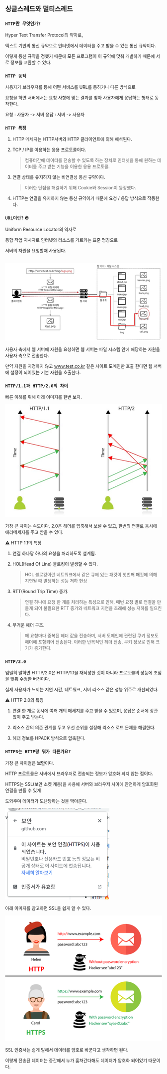 ## 싱글스레드와 멀티스레드

### `HTTP란 무엇인가?`

Hyper Text Transfer Protocol의 약자로,

텍스트 기반의 통신 규약으로 인터넷에서 데이터를 주고 받을 수 있는 통신 규약이다.

이렇게 통신 규약을 정했기 때문에 모든 프로그램이 이 규약에 맞춰 개발하기 때문에 서로 정보를 교환할 수 있다.

### `HTTP 동작`

사용자가 브라우저를 통해 어떤 서비스를 URL를 통하거나 다른 방식으로

요청을 하면 서버에서는 요청 사항에 맞는 결과를 찾아 사용자에게 응답하는 형태로 동작한다.

요청 : 사용자 -> 서버
응답 : 서버 -> 사용자

### `HTTP 특징`

1. HTTP 메세지는 HTTP서버와 HTTP 클라이언트에 의해 해석된다.

2. TCP / IP를 이용하는 응용 프로토콜이다.

   > 컴퓨터간에 데이터를 전송할 수 있도록 하는 장치로 인터넷을 통해 원하는 데이터를 주고 받는 기능을 이용한 응용 프로토콜.

3. 연결 상태를 유지하지 않는 비연결성 통신 규약이다.

   > 이러한 단점을 해결하기 위해 Cookie와 Session이 등장했다.

4. HTTP는 연결을 유지하지 않는 통신 규약이기 때문에 요청 / 응답 방식으로 작동한다.

### `URL이란?` 🔥

Uniform Resource Locator의 약자로

통합 작업 지시자로 인터넷의 리소스를 가르키는 표준 명칭으로

서버의 자원을 요청할때 사용된다.

<br />

<img src="../../cs_images/url.png" alt="url 이미지">

<br />

사용자 측에서 웹 서버에 자원을 요청하면 웹 서버는 파일 시스템 안에 해당하는 자원을 사용자 측으로 전송한다.

만약 자원을 지정하지 않고 www.test.co.kr 같은 사이트 도메인만 호출 한다면 웹 서버에 설정이 되어있는 기본 자원을 호출한다.

### `HTTP/1.1과 HTTP/2.0의 차이`

빠른 이해를 위해 아래 이미지를 한번 보자.

<img src="../../cs_images/http_diff.png" alt="http 차이">

<br />

가장 큰 차이는 속도이다. 2.0은 헤더를 압축해서 보낼 수 있고, 한번의 연결로 동시에 에러메세지를 주고 받을 수 있다.

⚠️ HTTP 1.1의 특징

1. 연결 하나당 하나의 요청을 처리하도록 설계됨.

2. HOL(Head Of Line) 블로킹이 발생할 수 있다.

   > HOL 블로킹이란 네트워크에서 같은 큐에 있는 패킷이 첫번째 패킷에 의해 지연될 때 발생하는 성능 저하 현상

3. RTT(Round Trip Time) 증가.

   > 연결 하나에 요청 한 개를 처리하는 특성으로 인해, 매번 요청 별로 연결을 만들게 되어 불필요한 RTT 증가와 네트워크 지연을 초래해 성능 저하를 일으킨다.

4. 무거운 헤더 구조.
   > 매 요청마다 중복된 헤더 값을 전송하며, 서버 도메인에 관련된 쿠키 정보도 헤더에 포함되어 전송된다. 이러한 반복적인 헤더 전송, 쿠키 정보로 인해 크기가 증가한다.

### `HTTP/2.0`

엄밀히 말하면 HTTP/2.0은 HTTP/1.1을 재작성한 것이 아니라
프로토콜의 성능에 초점을 맞춰 수정한 버전이다.

실제 사용자가 느끼는 지연 시간, 네트워크, 서버 리소스 같은 성능 위주로 개선되었다.

⚠️ HTTP 2.0의 특징

1. 연결 한 개로 동시에 여러 개의 메세지를 주고 받을 수 있으며, 응답은 순서에 상관없이 주고 받는다.

2. 리소스 간의 의존 관계를 두고 우선 순위를 설정해 리소스 로드 문제를 해결한다.

3. 헤더 정보를 HPACK 방식으로 압축한다.

### `HTTPS는 HTTP랑 뭐가 다른가요?`

가장 큰 차이점은 **보안**이다.

HTTP 프로토콜은 서버에서 브라우저로 전송되는 정보가 암호화 되지 않는 점이다.

HTTPS는 SSL(보안 소켓 계층)을 사용해 서버와 브라우저 사이에 안전하게 암호화된 연결을 만들 수 있게

도와주며 데이터가 도난당하는 것을 막아준다.

<img src="../../cs_images/https.png" alt="https">

<br />

아래 이미지를 참고하면 SSL을 쉽게 알 수 있다.

<img src="../../cs_images/https_diff.png" alt="http 차이">

<br />

SSL 인증서는 쉽게 말해서 데이터를 암호로 바꾼다고 생각하면 된다.

이렇게 전송된 데이터는 중간에서 누가 훔쳐간다해도 데이터가 암호화 되어있기 때문이다.
